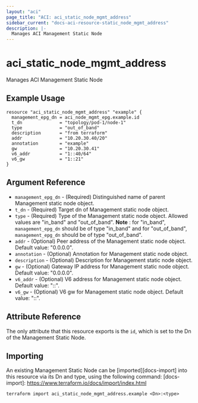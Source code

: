 ```yaml
---
layout: "aci"
page_title: "ACI: aci_static_node_mgmt_address"
sidebar_current: "docs-aci-resource-static_node_mgmt_address"
description: |-
  Manages ACI Management Static Node
---
```


# aci_static_node_mgmt_address

Manages ACI Management Static Node

## Example Usage

```hcl
resource "aci_static_node_mgmt_address" "example" {
  management_epg_dn = aci_node_mgmt_epg.example.id
  t_dn              = "topology/pod-1/node-1"
  type              = "out_of_band"
  description       = "from terraform"
  addr              = "10.20.30.40/20"
  annotation        = "example"
  gw                = "10.20.30.41"
  v6_addr           = "1::40/64"
  v6_gw             = "1::21"
}
```

## Argument Reference

- `management_epg_dn` - (Required) Distinguished name of parent Management static node object.
- `t_dn` - (Required) Target dn of Management static node object.
- `type` - (Required) Type of the Management static node object. Allowed values are "in_band" and "out_of_band".
  <strong>Note</strong> : for "in_band", `management_epg_dn` should be of type "in_band" and for "out_of_band", `management_epg_dn` should be of type "out_of_band".
- `addr` - (Optional) Peer address of the Management static node object. Default value: "0.0.0.0".
- `annotation` - (Optional) Annotation for Management static node object.
- `description` - (Optional) Description for Management static node object.
- `gw` - (Optional) Gateway IP address for Management static node object. Default value: "0.0.0.0".
- `v6_addr` - (Optional) V6 address for Management static node object. Default value: "::".
- `v6_gw` - (Optional) V6 gw for Management static node object. Default value: "::".

## Attribute Reference

The only attribute that this resource exports is the `id`, which is set to the
Dn of the Management Static Node.

## Importing

An existing Management Static Node can be [imported][docs-import] into this resource via its Dn and type, using the following command:
[docs-import]: https://www.terraform.io/docs/import/index.html

```
terraform import aci_static_node_mgmt_address.example <Dn>:<type>
```
